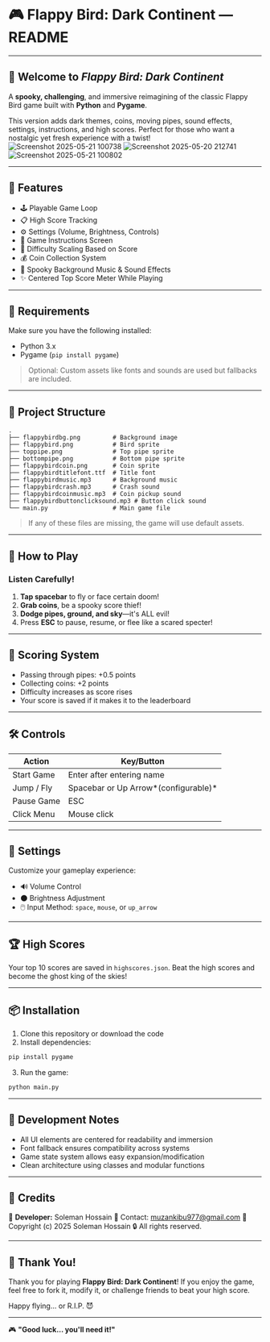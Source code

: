 # 🎮 Flappy Bird: Dark Continent — README

---

## 🧡 Welcome to *Flappy Bird: Dark Continent*

A **spooky, challenging**, and immersive reimagining of the classic Flappy Bird game built with **Python** and **Pygame**.

This version adds dark themes, coins, moving pipes, sound effects, settings, instructions, and high scores. Perfect for those who want a nostalgic yet fresh experience with a twist!
![Screenshot 2025-05-21 100738](https://github.com/user-attachments/assets/887e332b-436d-4a90-a5ee-676fedff5bc0)  ![Screenshot 2025-05-20 212741](https://github.com/user-attachments/assets/bc1bd5d6-6db7-40f8-8f91-98ccabc15d2d)  ![Screenshot 2025-05-21 100802](https://github.com/user-attachments/assets/83497a2a-5c31-40fa-a6ec-5144f491a537)

---

## 🔧 Features

- 🕹️ Playable Game Loop
- 📋 High Score Tracking
- ⚙️ Settings (Volume, Brightness, Controls)
- 📖 Game Instructions Screen
- 🧠 Difficulty Scaling Based on Score
- 💰 Coin Collection System
- 🎵 Spooky Background Music & Sound Effects
- ✨ Centered Top Score Meter While Playing

---

## 📁 Requirements

Make sure you have the following installed:

- Python 3.x
- Pygame (`pip install pygame`)

> Optional: Custom assets like fonts and sounds are used but fallbacks are included.

---

## 📁 Project Structure

```
.
├── flappybirdbg.png         # Background image
├── flappybird.png           # Bird sprite
├── toppipe.png              # Top pipe sprite
├── bottompipe.png           # Bottom pipe sprite
├── flappybirdcoin.png       # Coin sprite
├── flappybirdtitlefont.ttf  # Title font
├── flappybirdmusic.mp3      # Background music
├── flappybirdcrash.mp3      # Crash sound
├── flappybirdcoinmusic.mp3  # Coin pickup sound
├── flappybirdbuttonclicksound.mp3 # Button click sound
└── main.py                  # Main game file
```

> If any of these files are missing, the game will use default assets.

---

## 🧾 How to Play

### Listen Carefully!

1. **Tap spacebar** to fly or face certain doom!
2. **Grab coins**, be a spooky score thief!
3. **Dodge pipes, ground, and sky**—it's ALL evil!
4. Press **ESC** to pause, resume, or flee like a scared specter!

---

## 🎯 Scoring System

- Passing through pipes: +0.5 points
- Collecting coins: +2 points
- Difficulty increases as score rises
- Your score is saved if it makes it to the leaderboard

---

## 🛠️ Controls

| Action     | Key/Button                             |
| ---------- | -------------------------------------- |
| Start Game | Enter after entering name              |
| Jump / Fly | Spacebar or Up Arrow*(configurable)* |
| Pause Game | ESC                                    |
| Click Menu | Mouse click                            |

---

## 🎨 Settings

Customize your gameplay experience:

- 🔊 Volume Control
- 🌑 Brightness Adjustment
- 🖱️ Input Method: `space`, `mouse`, or `up_arrow`

---

## 🏆 High Scores

Your top 10 scores are saved in `highscores.json`.
Beat the high scores and become the ghost king of the skies!

---

## 📦 Installation

1. Clone this repository or download the code
2. Install dependencies:

```bash
pip install pygame
```

3. Run the game:

```bash
python main.py
```

---

## 🧩 Development Notes

- All UI elements are centered for readability and immersion
- Font fallback ensures compatibility across systems
- Game state system allows easy expansion/modification
- Clean architecture using classes and modular functions

---

## 📜 Credits

👤 **Developer:** Soleman Hossain
📧 Contact: muzankibu977@gmail.com
📜 Copyright (c) 2025 Soleman Hossain
🔒 All rights reserved.

---

## 🙌 Thank You!

Thank you for playing **Flappy Bird: Dark Continent**!
If you enjoy the game, feel free to fork it, modify it, or challenge friends to beat your high score.

Happy flying... or R.I.P. 😈

---

🎮 **"Good luck... you'll need it!"**
